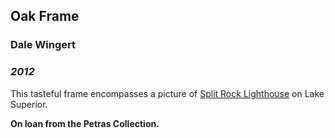 ## Oak Frame

### Dale Wingert
### *2012*

This tasteful frame encompasses a picture of [Split Rock Lighthouse](https://en.wikipedia.org/wiki/Split_Rock_Lighthouse) on Lake Superior.

**On loan from the Petras Collection.**
